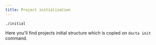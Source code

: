```yaml
---
title: Project initialization
---
```


`./initial`

Here you'll find projects initial structure which is copied on `docta init` command.
